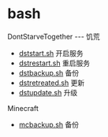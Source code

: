 # bash

DontStarveTogether --- 饥荒

- [dststart.sh](./DontStarveTogether/dststart.sh) 开启服务
- [dstrestart.sh](./DontStarveTogether/dstrestart.sh) 重启服务
- [dstbackup.sh](./DontStarveTogether/dstbackup.sh) 备份
- [dstretreated.sh](./DontStarveTogether/dstretreated.sh) 更新
- [dstupdate.sh](./DontStarveTogether/dstupdate.sh) 升级

Minecraft

- [mcbackup.sh](./minecraft/mcbackup.sh) 备份
